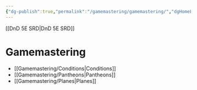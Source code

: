 ```yaml
---
{"dg-publish":true,"permalink":"/gamemastering/gamemastering/","dgHomeLink":false,"dgPassFrontmatter":true}
---
```


[[DnD 5E SRD|DnD 5E SRD]]
# Gamemastering 
- [[Gamemastering/Conditions|Conditions]]
- [[Gamemastering/Pantheons|Pantheons]]
- [[Gamemastering/Planes|Planes]]
